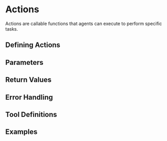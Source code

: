 # Actions

Actions are callable functions that agents can execute to perform specific tasks.

## Defining Actions

## Parameters

## Return Values

## Error Handling

## Tool Definitions

## Examples